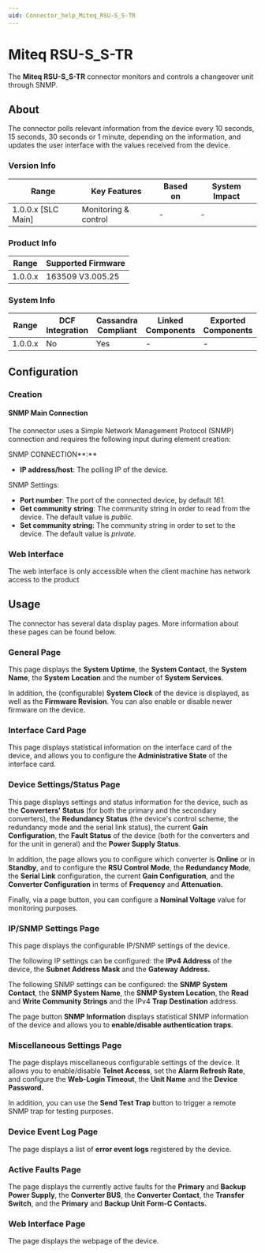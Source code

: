 ```yaml
---
uid: Connector_help_Miteq_RSU-S_S-TR
---
```


# Miteq RSU-S_S-TR

The **Miteq RSU-S_S-TR** connector monitors and controls a changeover unit through SNMP.

## About

The connector polls relevant information from the device every 10 seconds, 15 seconds, 30 seconds or 1 minute, depending on the information, and updates the user interface with the values received from the device.

### Version Info

| **Range**            | **Key Features**     | **Based on** | **System Impact** |
|----------------------|----------------------|--------------|-------------------|
| 1.0.0.x \[SLC Main\] | Monitoring & control | \-           | \-                |

### Product Info

| Range     | Supported Firmware     |
|-----------|------------------------|
| 1.0.0.x   | 163509 V3.005.25       |

### System Info

| Range     | DCF Integration     | Cassandra Compliant     | Linked Components     | Exported Components     |
|-----------|---------------------|-------------------------|-----------------------|-------------------------|
| 1.0.0.x   | No                  | Yes                     | \-                    | \-                      |

## Configuration

### Creation

#### SNMP Main Connection

The connector uses a Simple Network Management Protocol (SNMP) connection and requires the following input during element creation:

SNMP CONNECTION**:**

- **IP address/host**: The polling IP of the device.

SNMP Settings:

- **Port number**: The port of the connected device, by default *161.*
- **Get community** **string**: The community string in order to read from the device. The default value is *public.*
- **Set community string**: The community string in order to set to the device. The default value is *private.*

### Web Interface

The web interface is only accessible when the client machine has network access to the product

## Usage

The connector has several data display pages. More information about these pages can be found below.

### General Page

This page displays the **System** **Uptime**, the **System Contact**, the **System** **Name**, the **System** **Location** and the number of **System Services**.

In addition, the (configurable) **System Clock** of the device is displayed, as well as the **Firmware Revision**. You can also enable or disable newer firmware on the device.

### Interface Card Page

This page displays statistical information on the interface card of the device, and allows you to configure the **Administrative State** of the interface card.

### Device Settings/Status Page

This page displays settings and status information for the device, such as the **Converters' Status** (for both the primary and the secondary converters), the **Redundancy Status** (the device's control scheme, the redundancy mode and the serial link status), the current **Gain Configuration**, the **Fault Status** of the device (both for the converters and for the unit in general) and the **Power Supply Status**.

In addition, the page allows you to configure which converter is **Online** or in **Standby**, and to configure the **RSU Control Mode**, the **Redundancy Mode**, the **Serial Link** configuration, the current **Gain Configuration**, and the **Converter Configuration** in terms of **Frequency** and **Attenuation.**

Finally, via a page button, you can configure a **Nominal Voltage** value for monitoring purposes.

### IP/SNMP Settings Page

This page displays the configurable IP/SNMP settings of the device.

The following IP settings can be configured: the **IPv4 Address** of the device, the **Subnet Address Mask** and the **Gateway Address.**

The following SNMP settings can be configured: the **SNMP System Contact**, the **SNMP System Name**, the **SNMP System Location**, the **Read** and **Write Community Strings** and the IPv4 **Trap Destination** address.

The page button **SNMP Information** displays statistical SNMP information of the device and allows you to **enable/disable authentication traps**.

### Miscellaneous Settings Page

The page displays miscellaneous configurable settings of the device. It allows you to enable/disable **Telnet Access**, set the **Alarm Refresh Rate**, and configure the **Web-Login Timeout**, the **Unit Name** and the **Device Password.**

In addition, you can use the **Send Test Trap** button to trigger a remote SNMP trap for testing purposes.

### Device Event Log Page

The page displays a list of **error event logs** registered by the device.

### Active Faults Page

The page displays the currently active faults for the **Primary** and **Backup Power Supply**, the **Converter BUS**, the **Converter Contact**, the **Transfer Switch**, and the **Primary** and **Backup Unit Form-C Contacts.**

### Web Interface Page

The page displays the webpage of the device.
